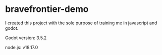 # bravefrontier-demo

I created this project with the sole purpose of training me in javascript and godot.

Godot version: 3.5.2

node.js: v18.17.0
